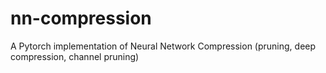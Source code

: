 # nn-compression
A Pytorch implementation of Neural Network Compression (pruning, deep compression, channel pruning)
